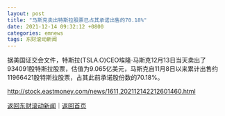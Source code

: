 ```yaml
---
layout: post
title: "马斯克卖出特斯拉股票已占其承诺出售的70.18%"
date: 2021-12-14 09:32:12 +0800
categories: emnews
tags: 东财滚动新闻
---
```


据美国证交会文件，特斯拉(TSLA.O)CEO埃隆·马斯克12月13日当天卖出了934091股特斯拉股票，估值为9.065亿美元，马斯克自11月8日以来累计出售约11966421股特斯拉股票，占其此前承诺股份数的70.18%。

<http://stock.eastmoney.com/news/1611,202112142212601460.html>

[返回东财滚动新闻](//finews.withounder.com/emnews/)｜[返回首页](//finews.withounder.com/)